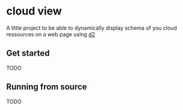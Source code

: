 # cloud view

A little project to be able to dynamically display schema of you cloud ressources on a web page using [d2](https://github.com/terrastruct/d2)

## Get started

TODO 

## Running from source

TODO